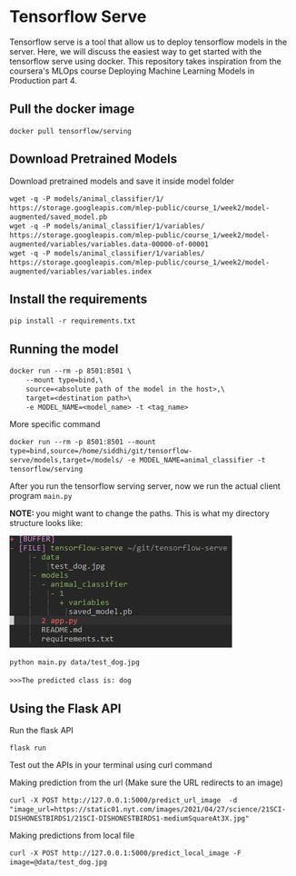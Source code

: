 # Tensorflow Serve

Tensorflow serve is a tool that allow us to deploy tensorflow models in the server. Here, we will discuss the easiest way to get started with the tensorflow serve using docker.
This repository takes inspiration from the coursera's MLOps course Deploying Machine Learning Models in Production part 4.

## Pull the docker image

```
docker pull tensorflow/serving
```

## Download Pretrained Models
Download pretrained models and save it inside model folder

```
wget -q -P models/animal_classifier/1/ https://storage.googleapis.com/mlep-public/course_1/week2/model-augmented/saved_model.pb
wget -q -P models/animal_classifier/1/variables/ https://storage.googleapis.com/mlep-public/course_1/week2/model-augmented/variables/variables.data-00000-of-00001
wget -q -P models/animal_classifier/1/variables/ https://storage.googleapis.com/mlep-public/course_1/week2/model-augmented/variables/variables.index
```

## Install the requirements

```
pip install -r requirements.txt
```

## Running the model
```
docker run --rm -p 8501:8501 \
    --mount type=bind,\
    source=<absolute path of the model in the host>,\
    target=<destination path>\
    -e MODEL_NAME=<model_name> -t <tag_name>

```

More specific command
```
docker run --rm -p 8501:8501 --mount type=bind,source=/home/siddhi/git/tensorflow-serve/models,target=/models/ -e MODEL_NAME=animal_classifier -t tensorflow/serving
```

After you run the tensorflow serving server, now we run the actual client program `main.py`

<strong>NOTE: </strong> you might want to change the paths. This is what my directory structure looks like:

<img src = 'resources/directory_structure.png'>

```
python main.py data/test_dog.jpg  

>>>The predicted class is: dog 
```

## Using the Flask API

Run the flask API

```
flask run
```

Test out the APIs in your terminal using curl command

Making prediction from the url (Make sure the URL redirects to an image)

``` 
curl -X POST http://127.0.0.1:5000/predict_url_image  -d "image_url=https://static01.nyt.com/images/2021/04/27/science/21SCI-DISHONESTBIRDS1/21SCI-DISHONESTBIRDS1-mediumSquareAt3X.jpg"
```


Making predictions from local file

```
curl -X POST http://127.0.0.1:5000/predict_local_image -F image=@data/test_dog.jpg
```
